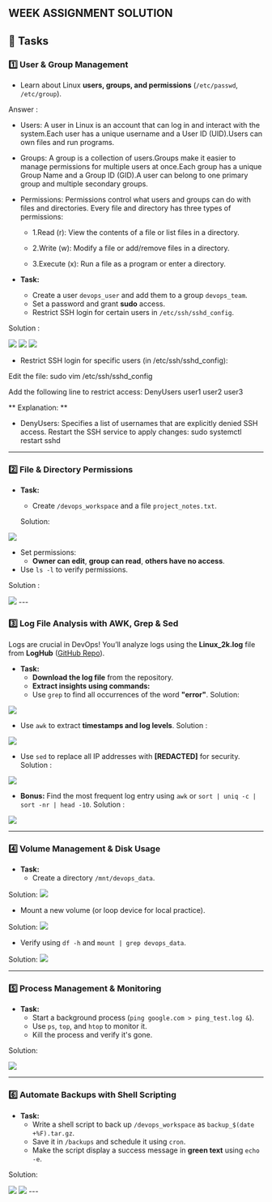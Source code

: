 ##  WEEK ASSIGNMENT SOLUTION

## 📌 Tasks

### **1️⃣ User & Group Management**
- Learn about Linux **users, groups, and permissions** (`/etc/passwd`, `/etc/group`).

Answer : 

- Users: A user in Linux is an account that can log in and interact with the system.Each user has a unique username and a User ID (UID).Users can own files and run programs.

- Groups: A group is a collection of users.Groups make it easier to manage permissions for multiple users at once.Each group has a unique Group Name and a Group ID (GID).A user can belong to one primary group and multiple secondary groups.

- Permissions: Permissions control what users and groups can do with files and directories. Every file and directory has three types of permissions:

   - 1.Read (r): View the contents of a file or list files in a directory.

   - 2.Write (w): Modify a file or add/remove files in a directory.

   - 3.Execute (x): Run a file as a program or enter a directory.

- **Task:**  
  - Create a user `devops_user` and add them to a group `devops_team`.
  - Set a password and grant **sudo** access.
  - Restrict SSH login for certain users in `/etc/ssh/sshd_config`.

Solution :

 <image src = "https://github.com/ayushgurjar185/90DaysOfDevOps/blob/8c383776ca02906b0649a75c3f229bd1877e107b/2025/Images/LinuxImg/img1.PNG">

 <image src = "https://github.com/ayushgurjar185/90DaysOfDevOps/blob/8c383776ca02906b0649a75c3f229bd1877e107b/2025/Images/LinuxImg/img2.PNG">

 <image src = "https://github.com/ayushgurjar185/90DaysOfDevOps/blob/8c383776ca02906b0649a75c3f229bd1877e107b/2025/Images/LinuxImg/img3.PNG">

- Restrict SSH login for specific users (in /etc/ssh/sshd_config):

Edit the file: sudo vim /etc/ssh/sshd_config

Add the following line to restrict access:
      DenyUsers user1 user2 user3

** Explanation: **

- DenyUsers: Specifies a list of usernames that are explicitly denied SSH access.
      Restart the SSH service to apply changes:
      sudo systemctl restart sshd


---

### **2️⃣ File & Directory Permissions**
- **Task:**  
  - Create `/devops_workspace` and a file `project_notes.txt`.
  
  Solution:
<image src = "https://github.com/ayushgurjar185/90DaysOfDevOps/blob/9d7fd56722a538c3b657777358bc8bfa16520615/2025/Images/LinuxImg/img4.PNG">

  - Set permissions:
    - **Owner can edit**, **group can read**, **others have no access**.
  - Use `ls -l` to verify permissions.

Solution :

<image src = "https://github.com/ayushgurjar185/90DaysOfDevOps/blob/9d7fd56722a538c3b657777358bc8bfa16520615/2025/Images/LinuxImg/img5.PNG ">
---

### **3️⃣ Log File Analysis with AWK, Grep & Sed**
Logs are crucial in DevOps! You’ll analyze logs using the **Linux_2k.log** file from **LogHub** ([GitHub Repo](https://github.com/logpai/loghub/blob/master/Linux/Linux_2k.log)).

- **Task:**  
    - **Download the log file** from the repository.
    - **Extract insights using commands:**
    - Use `grep` to find all occurrences of the word **"error"**.
Solution:
<image src = "https://github.com/ayushgurjar185/90DaysOfDevOps/blob/9d7fd56722a538c3b657777358bc8bfa16520615/2025/Images/LinuxImg/grep.PNG">

   - Use `awk` to extract **timestamps and log levels**.
Solution :
<image src = "https://github.com/ayushgurjar185/90DaysOfDevOps/blob/9d7fd56722a538c3b657777358bc8bfa16520615/2025/Images/LinuxImg/awk.PNG">

   - Use `sed` to replace all IP addresses with **[REDACTED]** for security.
Solution :
<image src = "https://github.com/ayushgurjar185/90DaysOfDevOps/blob/9d7fd56722a538c3b657777358bc8bfa16520615/2025/Images/LinuxImg/sed.PNG">

   - **Bonus:** Find the most frequent log entry using `awk` or `sort | uniq -c | sort -nr | head -10`.
Solution :
<image src = "https://github.com/ayushgurjar185/90DaysOfDevOps/blob/9d7fd56722a538c3b657777358bc8bfa16520615/2025/Images/LinuxImg/uniq.PNG">


---

### **4️⃣ Volume Management & Disk Usage**
- **Task:**  
  - Create a directory `/mnt/devops_data`.

Solution:
<image src = "https://github.com/ayushgurjar185/90DaysOfDevOps/blob/6d1a105f34ba97ab404ae24cc3e65261f1e4b704/2025/Images/LinuxImg/vol1.PNG">

  - Mount a new volume (or loop device for local practice).

Solution:
<image src = "https://github.com/ayushgurjar185/90DaysOfDevOps/blob/6d1a105f34ba97ab404ae24cc3e65261f1e4b704/2025/Images/LinuxImg/vol2.PNG">

  - Verify using `df -h` and `mount | grep devops_data`.

Solution:
<image src = "https://github.com/ayushgurjar185/90DaysOfDevOps/blob/6d1a105f34ba97ab404ae24cc3e65261f1e4b704/2025/Images/LinuxImg/volu3.PNG">

---

### **5️⃣ Process Management & Monitoring**
- **Task:**  
  - Start a background process (`ping google.com > ping_test.log &`).
  - Use `ps`, `top`, and `htop` to monitor it.
  - Kill the process and verify it's gone.

Solution:

<image src = "https://github.com/ayushgurjar185/90DaysOfDevOps/blob/452d52ff558e40b0d36f5d5c3961f6d6b5052abd/2025/Images/LinuxImg/ping.PNG">

---

### **6️⃣ Automate Backups with Shell Scripting**
- **Task:**  
  - Write a shell script to back up `/devops_workspace` as `backup_$(date +%F).tar.gz`.
  - Save it in `/backups` and schedule it using `cron`.
  - Make the script display a success message in **green text** using `echo -e`.

Solution:

<image src ="https://github.com/ayushgurjar185/90DaysOfDevOps/blob/2ee9c700631a5d2042df7aba404f552c3f95c65f/2025/Images/LinuxImg/script.PNG ">

<image src ="https://github.com/ayushgurjar185/90DaysOfDevOps/blob/2ee9c700631a5d2042df7aba404f552c3f95c65f/2025/Images/LinuxImg/output.PNG">
---
